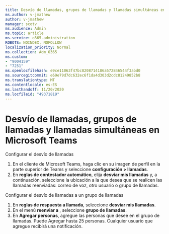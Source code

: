 ```yaml
---
title: Desvío de llamadas, grupos de llamadas y llamadas simultáneas en Microsoft Teams
ms.author: v-jmathew
author: v-jmathew
manager: scotv
ms.audience: Admin
ms.topic: article
ms.service: o365-administration
ROBOTS: NOINDEX, NOFOLLOW
localization_priority: Normal
ms.collection: Adm_O365
ms.custom:
- "9004159"
- "7251"
ms.openlocfilehash: e9ce11063f47bc8208714186a572846544f3abd0
ms.sourcegitcommit: e69e79d7dc632ec6f1da4d303d2cdc81249852b8
ms.translationtype: MT
ms.contentlocale: es-ES
ms.lasthandoff: 11/20/2020
ms.locfileid: "49371819"
---
```

# <a name="call-forwarding-call-groups-and-simultaneous-ring-in-teams"></a>Desvío de llamadas, grupos de llamadas y llamadas simultáneas en Microsoft Teams

Configurar el desvío de llamadas

1. En el cliente de Microsoft Teams, haga clic en su imagen de perfil en la parte superior de Teams y seleccione **configuración > llamadas**.
2. En **reglas de contestador automático**, elija **desviar mis llamadas** y, a continuación, seleccione la ubicación a la que desea que se realicen las llamadas reenviadas: correo de voz, otro usuario o grupo de llamadas.

Configurar el desvío de llamadas a un grupo de llamadas

1. En **reglas de respuesta a llamada**, seleccione **desviar mis llamadas**.
2. En el menú **reenviar a** , seleccione **grupo de llamadas**.
3. En **Agregar personas**, agregue las personas que desee en el grupo de llamadas. Puede Agregar hasta 25 personas. Cualquier usuario que agregue recibirá una notificación.
